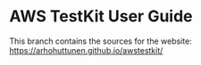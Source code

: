 # AWS TestKit User Guide

This branch contains the sources for the website: https://arhohuttunen.github.io/awstestkit/
